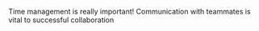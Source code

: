 Time management is really important!
Communication with teammates is vital to successful collaboration
